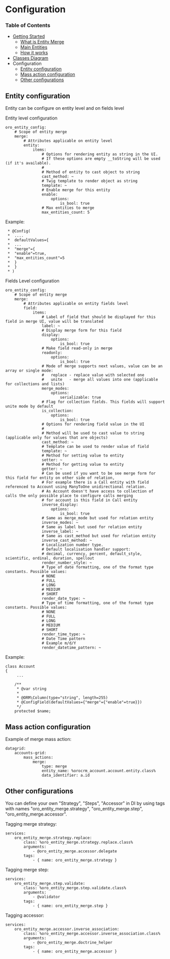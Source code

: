 # Configuration  #

### Table of Contents ###

- [Getting Started](./getting-started.md)
	- [What is Entity Merge](./getting-started.md#what-is-entity-merge "What is Entity Merge")
	- [Main Entities](./getting-started.md#main-entities)
	- [How it works](./getting-started.md#how-it-works)
- [Classes Diagram](./classes-diagram.md)
- Configuration
	- [Entity configuration](#entity-configuration)
	- [Mass action configuration](#mass-action-configuration)
	- [Other configurations](#other-configurations)

## Entity configuration ##

Entity can be configure on entity level and on fields level

Entity level configuration

```
oro_entity_config:
    # Scope of entity merge
    merge:
        # Attributes applicable on entity level
        entity:
            items:
                # Options for rendering entity as string in the UI.
                # If these options are empty __toString will be used (if it's available).
                #
                # Method of entity to cast object to string
                cast_method: ~
                # Twig template to render object as string
                template: ~
                # Enable merge for this entity
                enable:
                    options:
                        is_bool: true
                # Max entities to merge
                max_entities_count: 5
```

Example:

     * @Config(
     *  ....
     *  defaultValues={
     *  ...
     *  "merge"={
     *  "enable"=true,
     *  "max_entities_count"=5
     *  }
     *  }
     * )

Fields Level configuration

```
oro_entity_config:
    # Scope of entity merge
    merge:
        # Attributes applicable on entity fields level
        field:
            items:
                # Label of field that should be displayed for this field in merge UI, value will be translated
                label: ~
                # Display merge form for this field
                display:
                    options:
                        is_bool: true
                # Make field read-only in merge
                readonly:
                    options:
                        is_bool: true
                # Mode of merge supports next values, value can be an array or single mode:
                #   replace - replace value with selected one
                #   unite   - merge all values into one (applicable for collections and lists)
                merge_modes:
                    options:
                        serializable: true
                # Flag for collection fields. This fields will support unite mode by default
                is_collection:
                    options:
                        is_bool: true
                # Options for rendering field value in the UI
                #
                # Method will be used to cast value to string (applicable only for values that are objects)
                cast_method: ~
                # Template can be used to render value of field
                template: ~
                # Method for setting value to entity
                setter: ~
                # Method for getting value to entity
                getter: ~
                # Can be used if you want to be see merge form for this field for entity on other side of relation,
                # For example there is a Call entity with field referenced to Account using ManyToOne unidirectional relation.
                # As Account doesn't have access to collection of calls the only possible place to configure calls merging
                # for account is this field in Call entity
                inverse_display:
                    options:
                        is_bool: true
                # Same as merge_mode but used for relation entity
                inverse_modes: ~
                # Same as label but used for relation entity
                inverse_label: ~
                # Same as cast_method but used for relation entity
                inverse_cast_method: ~
                # Localization number type.
                # Default localisation handler support:
                # decimal, currency, percent, default_style, scientific, ordinal, duration, spellout
                render_number_style: ~
                # Type of date formatting, one of the format type constants. Possible values:
                # NONE
                # FULL
                # LONG
                # MEDIUM
                # SHORT
                render_date_type: ~
                # Type of time formatting, one of the format type constants. Possible values:
                # NONE
                # FULL
                # LONG
                # MEDIUM
                # SHORT
                render_time_type: ~
                # Date Time pattern
                # Example m/d/Y
                render_datetime_pattern: ~
```

Example:

```
class Account
{
     ...

    /**
     * @var string
     *
     * @ORM\Column(type="string", length=255)
     * @ConfigField(defaultValues={"merge"={"enable"=true}})
     */
    protected $name;
```


## Mass action configuration ##

Example of merge mass action:

```
datagrid:
    accounts-grid:
        mass_actions:
            merge:
                type: merge
                entity_name: %orocrm_account.account.entity.class%
                data_identifier: a.id
```


## Other configurations ##

You can define your own "Strategy", "Steps", "Accessor" in DI by using tags with names "oro_entity_merge.strategy",
"oro_entity_merge.step", "oro_entity_merge.accessor".

Tagging merge strategy:

```
services:
    oro_entity_merge.strategy.replace:
        class: %oro_entity_merge.strategy.replace.class%
        arguments:
            - @oro_entity_merge.accessor.delegate
        tags:
            - { name: oro_entity_merge.strategy }
```

Tagging merge step:

```
services:
	oro_entity_merge.step.validate:
        class: %oro_entity_merge.step.validate.class%
        arguments:
            - @validator
        tags:
            - { name: oro_entity_merge.step }
```

Tagging accessor:

```
services:
	oro_entity_merge.accessor.inverse_association:
        class: %oro_entity_merge.accessor.inverse_association.class%
        arguments:
            - @oro_entity_merge.doctrine_helper
        tags:
            - { name: oro_entity_merge.accessor }
```
